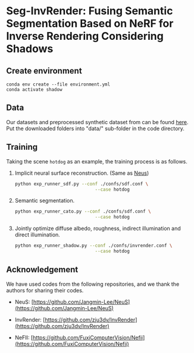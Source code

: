 # Seg-InvRender: Fusing Semantic Segmentation Based on NeRF for Inverse Rendering Considering Shadows

## Create environment

```
conda env create --file environment.yml
conda activate shadow
```

## Data

Our datasets and preprocessed synthetic dataset from can be found [here](https://nextcloud.mpi-klsb.mpg.de/index.php/s/mGXYKpD8raQ8nMk). Put the downloaded folders into "data/" sub-folder in the code directory.

## Training

Taking the scene `hotdog` as an example, the training process is as follows.

1. Implicit neural surface reconstruction. (Same as [Neus](https://github.com/Jangmin-Lee/NeuS))

   ```sh
   python exp_runner_sdf.py --conf ./confs/sdf.conf \
                                 --case hotdog
   ```

2. Semantic segmentation.

   ```sh
   python exp_runner_cato.py --conf ./confs/sdf.conf \
                                 --case hotdog
   ```
   
3. Jointly optimize diffuse albedo, roughness, indirect illumination and direct illumination.

   ```sh
   python exp_runner_shadow.py --conf ./confs/invrender.conf \
                                 --case hotdog
   ```
   
## Acknowledgement

We have used codes from the following repositories, and we thank the authors for sharing their codes.

- NeuS: [https://github.com/Jangmin-Lee/NeuS](https://github.com/Jangmin-Lee/NeuS)

- InvRender: [https://github.com/zju3dv/InvRender](https://github.com/zju3dv/InvRender)

- NeFII: [https://github.com/FuxiComputerVision/Nefii](https://github.com/FuxiComputerVision/Nefii)


